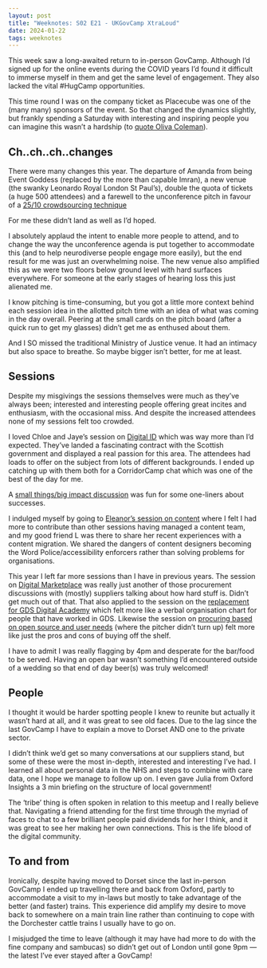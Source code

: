 ```yaml
---
layout: post
title: "Weeknotes: S02 E21 - UKGovCamp XtraLoud"
date: 2024-01-22
tags: weeknotes
---
```

This week saw a long-awaited return to in-person GovCamp. Although I’d signed up for the online events during the COVID years I’d found it difficult to immerse myself in them and get the same level of engagement. They also lacked the vital #HugCamp opportunities.

This time round I was on the company ticket as Placecube was one of the (many many) sponsors of the event. So that changed the dynamics slightly, but frankly spending a Saturday with interesting and inspiring people you can imagine this wasn’t a hardship (to [quote Oliva Coleman](https://www.independent.co.uk/arts-entertainment/films/news/oscars-2019-olivia-colman-best-actress-speech-full-video-the-favourite-funny-lady-gaga-close-a8795296.html)).

## Ch..ch..ch..changes
There were many changes this year. The departure of Amanda from being Event Goddess (replaced by the more than capable Imran), a new venue (the swanky Leonardo Royal London St Paul’s), double the quota of tickets (a huge 500 attendees) and a farewell to the unconference pitch in favour of a [25/10 crowdsourcing technique](https://www.liberatingstructures.com/12-2510-crowd-sourcing/)

For me these didn’t land as well as I’d hoped.

I absolutely applaud the intent to enable more people to attend, and to change the way the unconference agenda is put together to accommodate this (and to help neurodiverse people engage more easily), but the end result for me was just an overwhelming noise. The new venue also amplified this as we were two floors below ground level with hard surfaces everywhere. For someone at the early stages of hearing loss this just alienated me.

I know pitching is time-consuming, but you got a little more context behind each session idea in the allotted pitch time with an idea of what was coming in the day overall. Peering at the small cards on the pitch board (after a quick run to get my glasses) didn’t get me as enthused about them.

And I SO missed the traditional Ministry of Justice venue. It had an intimacy but also space to breathe. So maybe bigger isn’t better, for me at least.

## Sessions
Despite my misgivings the sessions themselves were much as they’ve always been; interested and interesting people offering great incites and enthusiasm, with the occasional miss. And despite the increased attendees none of my sessions felt too crowded.

I loved Chloe and Jaye’s session on [Digital ID](https://docs.google.com/document/d/10c5i_KBpHcVk74sZKgvf7J_MGq1U2v-1vjg_jxirRKA/edit?usp=drivesdk) which was way more than I’d expected. They’ve landed a fascinating contract with the Scottish government and displayed a real passion for this area. The attendees had loads to offer on the subject from lots of different backgrounds. I ended up catching up with them both for a CorridorCamp chat which was one of the best of the day for me.

A [small things/big impact discussion](https://docs.google.com/document/d/1XhDg1CbijSooCzUvoBNFAV9iValQy0x7-ru6koSovlE/edit?usp=drivesdk) was fun for some one-liners about successes.

I indulged myself by going to [Eleanor’s session on content](https://docs.google.com/document/d/1XGYAMSZiqakvkNye15YpaETVowzYp3q_N9eExgxVNP8/edit?usp=drivesdk) where I felt I had more to contribute than other sessions having managed a content team, and my good friend L was there to share her recent experiences with a content migration. We shared the dangers of content designers becoming the Word Police/accessibility enforcers rather than solving problems for organisations.

This year I left far more sessions than I have in previous years. The session on [Digital Marketplace](https://docs.google.com/document/d/15RR2nmi3m2xAhdBLEZQBD2OvELi3HkF6me51-qsRwrE/edit?usp=drivesdk) was really just another of those procurement discussions with (mostly) suppliers talking about how hard stuff is. Didn’t get much out of that. That also applied to the session on the [replacement for GDS Digital Academy](https://docs.google.com/document/d/1WAvflyibs6_1Bsraf8wnGi_2PKvtPMrvTKvLHYKKNM8/edit?usp=drivesdk) which felt more like a verbal organisation chart for people that have worked in GDS. Likewise the session on [procuring based on open source and user needs](https://docs.google.com/document/d/1ZFj1frZVEq9ih2KnHUA38LnZaWgCtfWYM-2KLMcsP-M/edit?usp=drivesdk) (where the pitcher didn’t turn up) felt more like just the pros and cons of buying off the shelf.

I have to admit I was really flagging by 4pm and desperate for the bar/food to be served. Having an open bar wasn’t something I’d encountered outside of a wedding so that end of day beer(s) was truly welcomed!

## People
I thought it would be harder spotting people I knew to reunite but actually it wasn’t hard at all, and it was great to see old faces. Due to the lag since the last GovCamp I have to explain a move to Dorset AND one to the private sector.

I didn’t think we’d get so many conversations at our suppliers stand, but some of these were the most in-depth, interested and interesting I’ve had. I learned all about personal data in the NHS and steps to combine with care data, one I hope we manage to follow up on. I even gave Julia from Oxford Insights a 3 min briefing on the structure of local government!

The ‘tribe’ thing is often spoken in relation to this meetup and I really believe that. Navigating a friend attending for the first time through the myriad of faces to chat to a few brilliant people paid dividends for her I think, and it was great to see her making her own connections. This is the life blood of the digital community.

## To and from
Ironically, despite having moved to Dorset since the last in-person GovCamp I ended up travelling there and back from Oxford, partly to accommodate a visit to my in-laws but mostly to take advantage of the better (and faster) trains. This experience did amplify my desire to move back to somewhere on a main train line rather than continuing to cope with the Dorchester cattle trains I usually have to go on.

I misjudged the time to leave (although it may have had more to do with the fine company and sambucas) so didn’t get out of London until gone 9pm — the latest I’ve ever stayed after a GovCamp!
